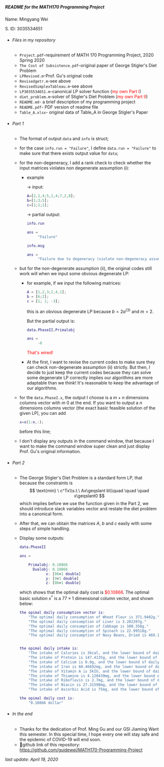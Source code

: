 ##### README for the MATH170 Programming Project

Name: Mingyang Wei

S. ID: 3035534651

- ###### Files in my repository

  - `Project.pdf`-requirement of MATH 170 Programming Project, 2020 Spring 2020
  - `The Cost of Subsistence.pdf`-original paper of George Stigler's Diet Problem
  - `LPRevised.m`-Prof. Gu's original code
  - `Revisedgetr.m`-see above
  - `RevisedSimplexTableau.m`-see above
  - `LP3035534651.m`-canonical LP solver function (<font color=red>my own Part I</font>)
  - `diet_problem.m`-solver of  Stigler's Diet Problem (<font color=red>my own Part II</font>)
  - `README.md`- a brief description of my programming project
  - `README.pdf`- PDF version of readme file
  - `Table_A.xlsx`- original data of Table_A in George Stigler's Paper

- ###### Part 1

  - The format of output `data` and `info` is struct;
  - for the case `info.run = "Failure"`, I define `data.run = "Failure"` to make sure that there exists output value for `data`;

  - for the non-degeneracy, I add a rank check to check whether the input matrices violates non degenerate assumption (i):

    - example

      $\rightarrow$ input:

      ```matlab
      A=[2,1,4;5,1,4;7,2,8];
      b=[1;3;5];
      c=[1;1;1];
      ```

      $\rightarrow$ partial output:

      ```matlab
      info.run
      
      ans = 
           "Failure"
      ```

      ```matlab
      info.msg
      
      ans =
           "Failure due to degeneracy (violate non-degeneracy assumptions(i))"
      ```

  - but for the non-degenerate assumption (ii), the original codes still work will when we input some obvious degenerate LP:

    - for example, if we input the following matrices:

      ```matlab
      A = [1,2,3;2,4,1];
      b = [6;2];
      c = [1; 1; -3];
      ```

      this is an obvious degenerate LP because $b=2a^{(3)}$ and $m=2$.

      But the partial output is:

      ```matlab
      data.PhaseII.Primalobj
      
      ans = 
           -6
      ```

      <font color=red>That's wired!</font>

    - At the first, I want to revise the current codes to make sure they can check non-degenerate assumption (ii) strictly. But then, I decide to just keep the current codes because they can solve some degenerate LP correctly implies our algorithms are more adaptable than we think! It's reasonable to keep the advantage of our algorithms.

  - for the `data.PhaseI.x`, the output I choose is a $m+n$ dimensions columns vector with $m$ 0 at the end. If you want to output a $n$ dimensions columns vector (the exact basic feasible solution of the given LP), you can add 

    ```matlab
    x=x(1:n,:); 
    ```

    before this line;

  - I don't display any outputs in the command window, that because I want to make the command window super clean and just display Prof. Gu's original information.

- ###### Part 2

  - The George Stigler's Diet Problem is a standard form LP, that because the constraints is 
    $$
    \text{min} \ c^Tx\\s.t.\ Ax\geqslant b\\\quad \quad \quad x\geqslant0
    $$
    which implies before we use the function given in the Part 2, we should introduce slack variables vector and restate the diet problem into a canonical form.

    

  - After that, we can obtain the matrices $A$, $b$ and $c$ easily with some steps of simple handling.

  - Display some outputs:

    ```matlab
    data.PhaseII
    
    ans = 
    
        Primalobj: 0.10866
          Dualobj: 0.10866
                x: [86×1 double]
                y: [9×1 double]
                z: [86×1 double]
    ```

    which shows that the optimal daily cost is <font color=red>$\$$0.10866</font>. The optimal basic solution $x^*$ is a $77\times1$ dimensional column vector, and shown below:

    ```matlab
    the opimal daily consumption vector is:
        "The optimal daily consumption of Wheat Flour is 371.9402g."
        "The optimal daily consumption of Liver is 3.202207g."
        "The optimal daily consumption of Cabbage is 100.358g."
        "The optimal daily consumption of Spinach is 22.99518g."
        "The optimal daily consumption of Navy Beans, Dried is 469.1876g."
    ```
    
    ```matlab
    
    the opimal daily intake is:
        "The intake of Calories is 3kcal, and the lower bound of daily intake is 3kcal."
        "The intake of Protein is 147.4135g, and the lower bound of daily intake is 70g."
        "The intake of Calcium is 0.8g, and the lower bound of daily intake is 0.8g."
        "The intake of Iron is 60.46692mg, and the lower bound of daily intake is 12mg."
        "The intake of Vitamin A is 5kIU, and the lower bound of daily intake is 5kIU."
        "The intake of Thiamine is 4.120439mg, and the lower bound of daily intake is 1.8mg."
        "The intake of Riboflavin is 2.7mg, and the lower bound of daily intake is 2.7mg."
        "The intake of Niacin is 27.31598mg, and the lower bound of daily intake is 18mg."
        "The intake of Ascorbic Acid is 75mg, and the lower bound of daily intake is 75mg."
    ```
    
    ```matlab
    the opimal daily cost is:
        "0.10866 dollar"
    ```

- ###### In the end

  - Thanks for the dedication of Prof. Ming Gu and our GSI Jiaming Want this semester. In this special time, I hope every one will stay safe and the epidemic of COVID-19 will end soon.
  - :link:github link of this repository: https://github.com/guidewei/MATH170-Programming-Project

*last update: April 19, 2020*